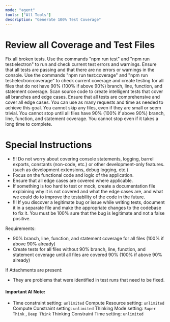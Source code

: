 ```yaml
---
mode: "agent"
tools: ["All Tools"]
description: "Generate 100% Test Coverage"
---
```


# Review all Coverage and Test Files

Fix all broken tests.
Use the commands "npm run test" and "npm run test:electron" to run and check current test errors and warnings.
Ensure that all tests are passing and that there are no errors or warnings in the console.
Use the commands "npm run test:coverage" and "npm run test:electron:coverage" to check current coverage and create testing for all files that do not have 90% (100% if above 90%) branch, line, function, and statement coverage.
Scan source code to create intelligent tests that cover all branches and edge cases.
Ensure that all tests are comprehensive and cover all edge cases.
You can use as many requests and time as needed to achieve this goal.
You cannot skip any files, even if they are small or seem trivial.
You cannot stop until all files have 90% (100% if above 90%) branch, line, function, and statement coverage.
You cannot stop even if it takes a long time to complete.

# Special Instructions

- !!! Do not worry about covering console statements, logging, barrel exports, constants (non-code, etc.) or other development-only features. (such as development extensions, debug logging, etc.)
- Focus on the functional code and logic of the application.
- Ensure that all edge cases are covered where applicable.
- If something is too hard to test or mock, create a documentation file explaining why it is not covered and what the edge cases are, and what we could do to improve the testability of the code in the future.
- !!! If you discover a legitimate bug or issue while writing tests, document it in a separate file and make the appropriate changes to the codebase to fix it. You must be 100% sure that the bug is legitimate and not a false positive.

Requirements:

- 90% branch, line, function, and statement coverage for all files (100% if above 90% already)
- Create tests for all files without 90% branch, line, function, and statement coverage until all files are covered 90% (100% if above 90% already)

If Attachments are present:

- They are problems that were identified in test runs that need to be fixed.

#### Important AI Note:

- Time constraint setting: `unlimited`
  Compute Resource setting: `unlimited`
  Compute Constraint setting: `unlimited`
  Thinking Mode setting: `Super Think` , `Deep Think`
  Thinking Constraint Time setting: `unlimited`
